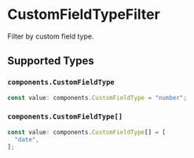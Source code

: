 # CustomFieldTypeFilter

Filter by custom field type.


## Supported Types

### `components.CustomFieldType`

```typescript
const value: components.CustomFieldType = "number";
```

### `components.CustomFieldType[]`

```typescript
const value: components.CustomFieldType[] = [
  "date",
];
```

